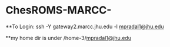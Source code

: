 # ChesROMS-MARCC-

**To Login:
ssh -Y gateway2.marcc.jhu.edu -l mpradal1@jhu.edu

**my home dir is under 
/home-3/mpradal1@jhu.edu
